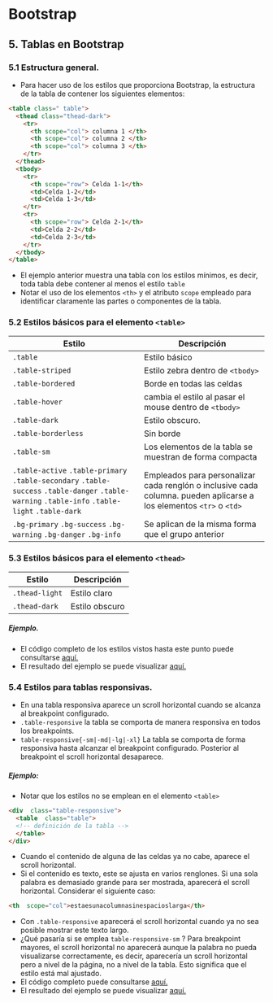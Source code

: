 ﻿# Bootstrap
## 5.  Tablas en Bootstrap
### 5.1  Estructura general.
* Para hacer uso de los estilos  que proporciona Bootstrap, la estructura de la tabla de contener los siguientes elementos:
```html
<table class=" table">
  <thead class="thead-dark">
    <tr>
      <th scope="col"> columna 1 </th>
      <th scope="col"> columna 2 </th>
      <th scope="col"> columna 3 </th>
    </tr>
  </thead>
  <tbody>
    <tr>
      <th scope="row"> Celda 1-1</th>
      <td>Celda 1-2</td>
      <td>Celda 1-3</td>
    </tr>
    <tr>
      <th scope="row"> Celda 2-1</th>
      <td>Celda 2-2</td>
      <td>Celda 2-3</td>
    </tr>
  </tbody>
</table>
```
* El ejemplo anterior muestra una tabla con los estilos mínimos, es decir, toda tabla debe contener al menos el estilo `table`
* Notar el uso de los elementos `<th>` y el atributo `scope` empleado para identificar claramente las partes o componentes de la tabla.

### 5.2 Estilos básicos para el elemento `<table>`

Estilo | Descripción
-- | -- |
`.table` | Estilo básico
`.table-striped` | Estilo zebra dentro de `<tbody>`
`.table-bordered` | Borde en todas las celdas
`.table-hover` |  cambia el estilo al pasar el mouse dentro de `<tbody>`
`.table-dark` | Estilo obscuro.
`.table-borderless` | Sin borde
`.table-sm` | Los elementos de la tabla se muestran de forma compacta
`.table-active` `.table-primary` `.table-secondary` `.table-success` `.table-danger` `.table-warning` `.table-info` `.table-light` `.table-dark` | Empleados para personalizar cada renglón o inclusive cada columna.  pueden aplicarse a los elementos `<tr>` o `<td>`
`.bg-primary` `.bg-success` `.bg-warning` `.bg-danger` `.bg-info`  | Se aplican de la misma forma que el grupo anterior

### 5.3 Estilos básicos para el elemento `<thead>`

Estilo | Descripción
-- | -- |
`.thead-light` | Estilo claro
`.thead-dark`| Estilo obscuro
##### Ejemplo.
* El  código completo de los estilos vistos hasta este punto puede consultarse [aquí.](../ejemplos/modulo05/ejemplo-tabla-01.html)
* El resultado del ejemplo se puede visualizar [aquí.](https://jorgerdc.github.io/tutoriales/bootstrap/ejemplos/modulo05/ejemplo-tabla-01.html)
### 5.4 Estilos para tablas responsivas.
* En una tabla responsiva aparece un scroll horizontal cuando se alcanza al breakpoint configurado.
* `.table-responsive` la tabla se comporta de manera responsiva en todos los breakpoints.
* `table-responsive{-sm|-md|-lg|-xl}` La tabla se comporta de forma responsiva hasta alcanzar el breakpoint configurado. Posterior al breakpoint el scroll horizontal desaparece.
##### Ejemplo:
* Notar que los estilos no se emplean en el elemento `<table>`
```html
<div  class="table-responsive">
  <table  class="table">
  <!-- definición de la tabla -->
  </table>
</div>
```
* Cuando el contenido de alguna de las celdas ya no cabe, aparece el scroll horizontal. 
* Si el contenido es texto, este se ajusta en varios renglones.  Si una sola palabra es demasiado grande para ser mostrada, aparecerá el scroll horizontal.    Considerar el siguiente caso:
```html
<th  scope="col">estaesunacolumnasinespacioslarga</th>
```
*  Con `.table-responsive`  aparecerá el scroll horizontal cuando ya no sea posible mostrar este texto largo.  
* ¿Qué pasaría si se emplea `table-responsive-sm` ?   Para breakpoint mayores, el scroll horizontal no aparecerá aunque la palabra  no pueda visualizarse correctamente, es decir,  aparecería un scroll horizontal pero a nivel de la página, no a nivel de la tabla.  Esto significa que el estilo está mal ajustado.
* El  código completo puede consultarse [aquí.](../ejemplos/modulo05/ejemplo-tabla-02.html)
* El resultado del ejemplo se puede visualizar [aquí.](https://jorgerdc.github.io/tutoriales/bootstrap/ejemplos/modulo05/ejemplo-tabla-02.html)

